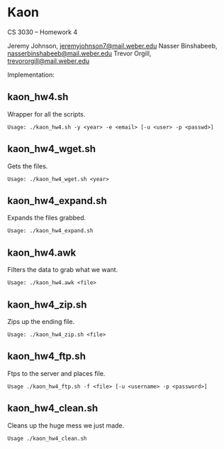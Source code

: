 # Kaon
CS 3030 &ndash; Homework 4

Jeremy Johnson, jeremyjohnson7@mail.weber.edu
Nasser Binshabeeb, nasserbinshabeeb@mail.weber.edu
Trevor Orgill, trevororgill@mail.weber.edu


Implementation:



## kaon\_hw4.sh

Wrapper for all the scripts.

```
Usage: ./kaon_hw4.sh -y <year> -e <email> [-u <user> -p <passwd>]
```


## kaon\_hw4\_wget.sh

Gets the files.

```
Usage: ./kaon_hw4_wget.sh <year>
```


## kaon\_hw4\_expand.sh

Expands the files grabbed.

```
Usage: ./kaon_hw4_expand.sh
```


## kaon\_hw4.awk

Filters the data to grab what we want.

```
Usage: ./kaon_hw4.awk <file>
```


## kaon\_hw4\_zip.sh

Zips up the ending file.

```
Usage: ./kaon_hw4_zip.sh <file>
```


## kaon\_hw4\_ftp.sh

Ftps to the server and places file.

```
Usage ./kaon_hw4_ftp.sh -f <file> [-u <username> -p <password>]
```


## kaon\_hw4\_clean.sh

Cleans up the huge mess we just made.

```
Usage ./kaon_hw4_clean.sh
```



